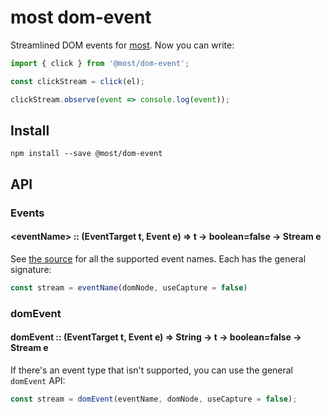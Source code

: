 # most dom-event

Streamlined DOM events for [most](https://github.com/cujojs/most).  Now you can write:

```js
import { click } from '@most/dom-event';

const clickStream = click(el);

clickStream.observe(event => console.log(event));
```

## Install

`npm install --save @most/dom-event`

## API

### Events

#### &lt;eventName&gt; :: (EventTarget t, Event e) => t &rarr; boolean=false &rarr; Stream e

See [the source](src/index.js) for all the supported event names.  Each has the general signature:

```js
const stream = eventName(domNode, useCapture = false)
```

### domEvent

#### domEvent :: (EventTarget t, Event e) => String &rarr; t &rarr; boolean=false &rarr; Stream e

If there's an event type that isn't supported, you can use the general `domEvent` API:

```js
const stream = domEvent(eventName, domNode, useCapture = false);
```
